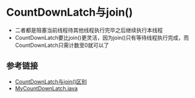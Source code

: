 # CountDownLatch与join()

* 二者都是阻塞当前线程待其他线程执行完毕之后继续执行本线程
* CountDownLatch要比join()更灵活，因为join()只有等待线程执行完成，而CountDownLatch只需计数至0就可以了

## 参考链接

* [CountDownLatch与join()区别](https://www.jianshu.com/p/795151ac271b)
* [MyCountDownLatch.java](/src/concurrent/MyCountDownLatch.java)